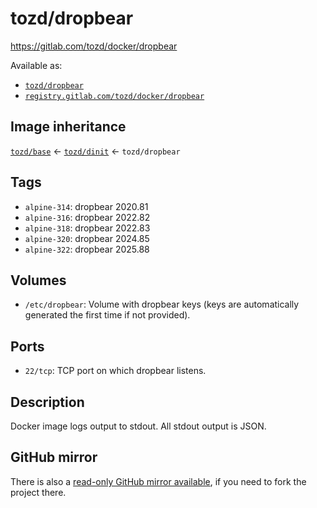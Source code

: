 # tozd/dropbear

<https://gitlab.com/tozd/docker/dropbear>

Available as:

- [`tozd/dropbear`](https://hub.docker.com/r/tozd/dropbear)
- [`registry.gitlab.com/tozd/docker/dropbear`](https://gitlab.com/tozd/docker/dropbear/container_registry)

## Image inheritance

[`tozd/base`](https://gitlab.com/tozd/docker/base) ← [`tozd/dinit`](https://gitlab.com/tozd/docker/dinit) ← `tozd/dropbear`

## Tags

- `alpine-314`: dropbear 2020.81
- `alpine-316`: dropbear 2022.82
- `alpine-318`: dropbear 2022.83
- `alpine-320`: dropbear 2024.85
- `alpine-322`: dropbear 2025.88

## Volumes

- `/etc/dropbear`: Volume with dropbear keys (keys are automatically generated the first time if not provided).

## Ports

- `22/tcp`: TCP port on which dropbear listens.

## Description

Docker image logs output to stdout. All stdout output is JSON.

## GitHub mirror

There is also a [read-only GitHub mirror available](https://github.com/tozd/docker-dropbear),
if you need to fork the project there.
